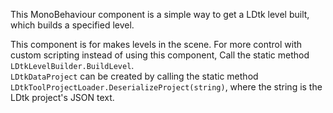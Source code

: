 This MonoBehaviour component is a simple way to get a LDtk level built, which builds a specified level.

This component is for makes levels in the scene.
For more control with custom scripting instead of using this component, Call the static method  
`LDtkLevelBuilder.BuildLevel`.  
`LDtkDataProject` can be created by calling the static method  
`LDtkToolProjectLoader.DeserializeProject(string)`, where the string is the LDtk project's JSON text.  